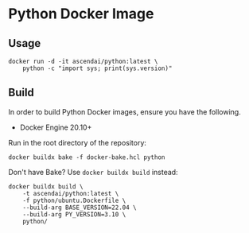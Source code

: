 # Python Docker Image

## Usage

```docker
docker run -d -it ascendai/python:latest \
    python -c "import sys; print(sys.version)"
```

## Build

In order to build Python Docker images, ensure you have the following.

- Docker Engine 20.10+

Run in the root directory of the repository:

```docker
docker buildx bake -f docker-bake.hcl python
```

Don't have Bake? Use `docker buildx build` instead:

```docker
docker buildx build \
    -t ascendai/python:latest \
    -f python/ubuntu.Dockerfile \
    --build-arg BASE_VERSION=22.04 \
    --build-arg PY_VERSION=3.10 \
    python/
```
